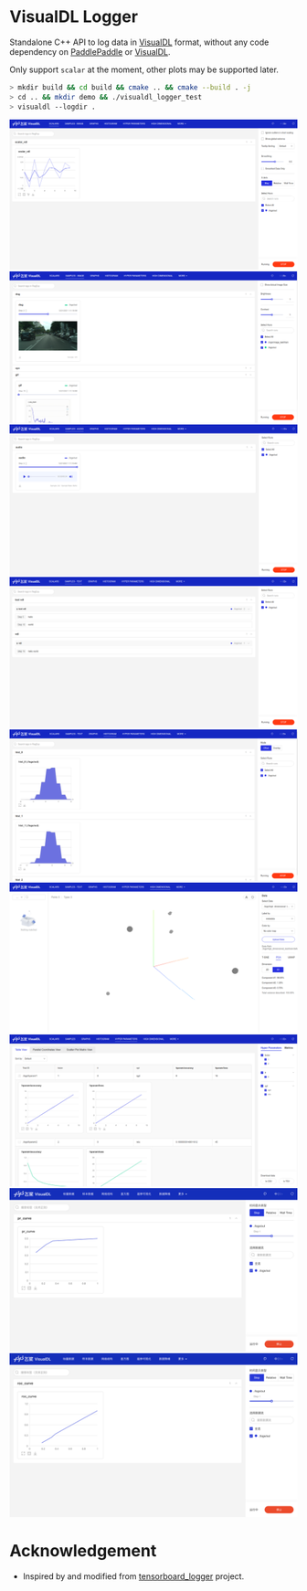 # VisualDL Logger

Standalone C++ API to log data in [VisualDL](https://github.com/PaddlePaddle/VisualDL) format,
without any code dependency on [PaddlePaddle](https://github.com/PaddlePaddle/Paddle) 
or [VisualDL](https://github.com/PaddlePaddle/VisualDL).

<!-- Only support `scalar`, `histogram`, `image`, `audio` `text` and `projector` at the moment. -->
Only support `scalar` at the moment, other plots may be supported later.

```bash
> mkdir build && cd build && cmake .. && cmake --build . -j
> cd .. && mkdir demo && ./visualdl_logger_test
> visualdl --logdir .
```

![scalar](./assets/vdl_scalar.png)
![image](./assets/vdl_image.png)
![audio](./assets/vdl_audio.png)
![text](./assets/vdl_text.png)
![histogram](./assets/vdl_histogram.png)
![embedding](./assets/vdl_embeddings.png)
![hparam](./assets/vdl_hparams.png)
![pr_curve](./assets/vdl_pr_curve.png)
![roc_curve](./assets/vdl_roc_curve.png)

<!-- todo: screenshots unify and todos -->

# Acknowledgement

- Inspired by and modified from [tensorboard_logger](https://github.com/RustingSword/tensorboard_logger) project.

<!-- - Audio sample from [File Examples](https://file-examples.com/index.php/sample-audio-files/sample-wav-download/). -->
